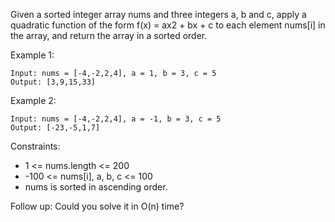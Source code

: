 Given a sorted integer array nums and three integers a, b and c, apply a quadratic function of the form f(x) = ax2 + bx + c to each element nums[i] in the array, and return the array in a sorted order.

 

Example 1:
```
Input: nums = [-4,-2,2,4], a = 1, b = 3, c = 5
Output: [3,9,15,33]
```

Example 2:
```
Input: nums = [-4,-2,2,4], a = -1, b = 3, c = 5
Output: [-23,-5,1,7]
```

Constraints:

- 1 <= nums.length <= 200
- -100 <= nums[i], a, b, c <= 100
- nums is sorted in ascending order.
 

Follow up: Could you solve it in O(n) time?